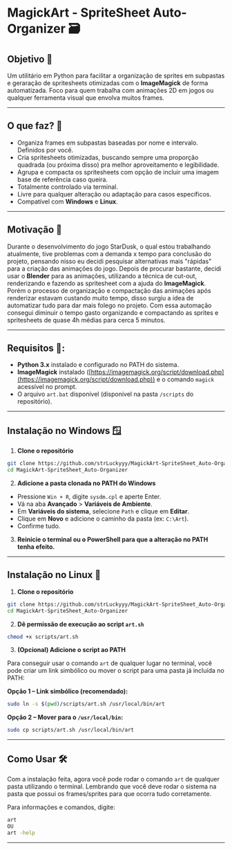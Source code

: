 # MagickArt - SpriteSheet Auto-Organizer 🗃️

## Objetivo 🎯
Um utilitário em Python para facilitar a organização de sprites em subpastas e geraração de spritesheets otimizadas com o **ImageMagick** de forma automatizada. Foco para quem trabalha com animações 2D em jogos ou qualquer ferramenta visual que envolva muitos frames.

---

## O que faz? 👀
- Organiza frames em subpastas baseadas por nome e intervalo. Definidos por você.
- Cria spritesheets otimizadas, buscando sempre uma proporção quadrada (ou próxima disso) pra melhor aproveitamento e legibilidade.
- Agrupa e compacta os spritesheets com opção de incluir uma imagem base de referência caso queira.
- Totalmente controlado via terminal.
- Livre para qualquer alteração ou adaptação para casos específicos.
- Compatível com **Windows** e **Linux**.

---
## Motivação 🤔
Durante o desenvolvimento do jogo StarDusk, o qual estou trabalhando atualmente, tive problemas com a demanda x tempo para conclusão do projeto, pensando nisso eu decidi pesquisar alternativas mais "rápidas" para a criação das animações do jogo. Depois de procurar bastante, decidi usar o **Blender** para as animações, utilizando a técnica de cut-out, renderizando e fazendo as spritesheet com a ajuda do **ImageMagick**.
Porém o processo de organização e compactação das animações após renderizar estavam custando muito tempo, disso surgiu a idea de automatizar tudo para dar mais folego no projeto.
Com essa automação consegui diminuir o tempo gasto organizando e compactando as sprites e spritesheets de quase 4h médias para cerca 5 minutos.

---

## Requisitos 🛑:
* **Python 3.x** instalado e configurado no PATH do sistema.
* **ImageMagick** instalado ([https://imagemagick.org/script/download.php](https://imagemagick.org/script/download.php)) e o comando `magick` acessível no prompt.
* O arquivo `art.bat` disponível (disponível na pasta `/scripts` do repositório).

---

## Instalação no Windows 🪟
1. **Clone o repositório**

```bash
git clone https://github.com/strLuckyyy/MagickArt-SpriteSheet_Auto-Organizer.git
cd MagickArt-SpriteSheet_Auto-Organizer
```

2. **Adicione a pasta clonada no PATH do Windows**

* Pressione `Win + R`, digite `sysdm.cpl` e aperte Enter.
* Vá na aba **Avançado** > **Variáveis de Ambiente**.
* Em **Variáveis do sistema**, selecione `Path` e clique em **Editar**.
* Clique em **Novo** e adicione o caminho da pasta (ex: `C:\Art`).
* Confirme tudo.

3. **Reinicie o terminal ou o PowerShell para que a alteração no PATH tenha efeito.**

---

## Instalação no Linux 🐧

1. **Clone o repositório**

```bash
git clone https://github.com/strLuckyyy/MagickArt-SpriteSheet_Auto-Organizer.git
cd MagickArt-SpriteSheet_Auto-Organizer
```

2. **Dê permissão de execução ao script `art.sh`**

```bash
chmod +x scripts/art.sh
```

3. **(Opcional) Adicione o script ao PATH**

Para conseguir usar o comando `art` de qualquer lugar no terminal, você pode criar um link simbólico ou mover o script para uma pasta já incluída no PATH:

**Opção 1 – Link simbólico (recomendado):**

```bash
sudo ln -s $(pwd)/scripts/art.sh /usr/local/bin/art
```

**Opção 2 – Mover para o `/usr/local/bin`:**

```bash
sudo cp scripts/art.sh /usr/local/bin/art
```

---

## Como Usar 🛠️
Com a instalação feita, agora você pode rodar o comando `art` de qualquer pasta utilizando o terminal. Lembrando que você deve rodar o sistema na pasta que possui os frames/sprites para que ocorra tudo corretamente.

Para informações e comandos, digite:
```bash
art
OU
art -help
```
---

